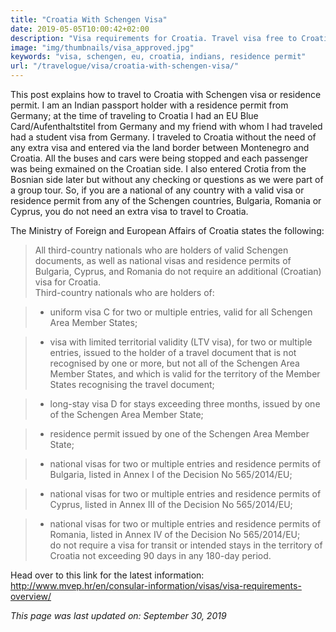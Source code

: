 ```yaml
---
title: "Croatia With Schengen Visa"
date: 2019-05-05T10:00:42+02:00
description: "Visa requirements for Croatia. Travel visa free to Croatia with a valid visa or residence permit from Schengen countries, Bulgaria, Cyprus or Romania."
image: "img/thumbnails/visa_approved.jpg"
keywords: "visa, schengen, eu, croatia, indians, residence permit"
url: "/travelogue/visa/croatia-with-schengen-visa/"
---
```


This post explains how to travel to Croatia with Schengen visa or residence permit. I am an Indian passport holder with a residence permit from Germany; at the time of traveling to Croatia I had an EU Blue Card/Aufenthaltstitel from Germany and my friend with whom I had traveled had a student visa from Germany. I traveled to Croatia without the need of any extra visa and entered via the land border between Montenegro and Croatia. All the buses and cars were being stopped and each passenger was being exmained on the Croatian side.  I also entered Crotia from the Bosnian side later but without any checking or questions as we were part of a group tour. So, if you are a national of any country with a valid visa or residence permit from any of the Schengen countries, Bulgaria, Romania or Cyprus, you do not need an extra visa to travel to Croatia.

The Ministry of Foreign and European Affairs of Croatia states the following:

> All third-country nationals who are holders of valid Schengen documents, as well as national visas and residence permits of Bulgaria, Cyprus, and Romania do not require an additional (Croatian) visa for Croatia.<br>
Third-country nationals who are holders of:<br>

> - uniform visa C for two or multiple entries, valid for all Schengen Area Member States;

> - visa with limited territorial validity (LTV visa), for two or multiple entries, issued to the holder of a travel document that is not recognised by one or more, but not all of the Schengen Area Member States, and which is valid for the territory of the Member States recognising the travel document;

> - long-stay visa D for stays exceeding three months, issued by one of the Schengen Area Member State;

> - residence permit issued by one of the Schengen Area Member State;

> - national visas for two or multiple entries and residence permits of Bulgaria, listed in Annex I of the Decision No 565/2014/EU;

> - national visas for two or multiple entries and residence permits of Cyprus, listed in Annex III of the Decision No 565/2014/EU;

> - national visas for two or multiple entries and residence permits of Romania, listed in Annex IV of the Decision No 565/2014/EU;<br>
do not require a visa for transit or intended stays in the territory of Croatia not exceeding 90 days in any 180-day period.

Head over to this link for the latest information: http://www.mvep.hr/en/consular-information/visas/visa-requirements-overview/

*This page was last updated on: September 30, 2019*
